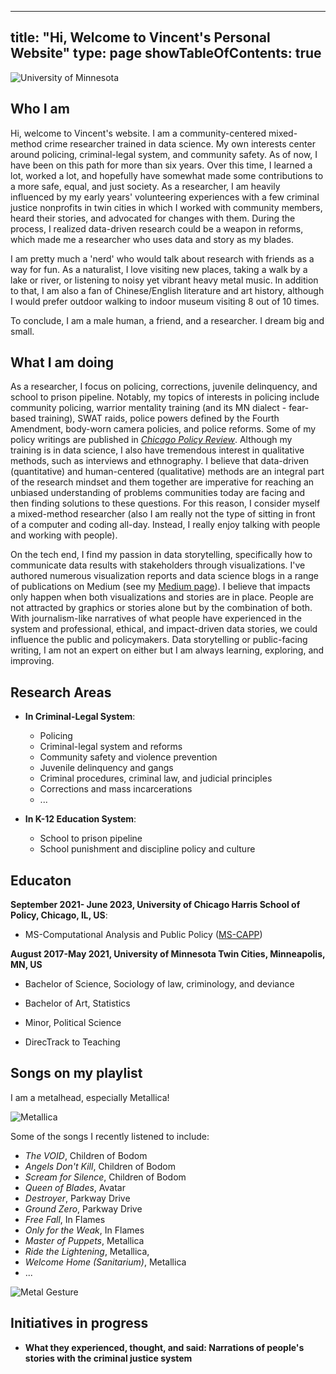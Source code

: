 
---
title: "Hi, Welcome to Vincent's Personal Website"
type: page
showTableOfContents: true
---

![University of Minnesota](/images/umn_campus.jpg "I love UMN")   


## Who I am

Hi, welcome to Vincent's website. I am a community-centered mixed-method crime researcher trained in data science. My own interests center around policing, criminal-legal system, and community safety. As of now, I have been on this path for more than six years.  Over this time, I learned a lot, worked a lot, and hopefully have somewhat made some contributions to a more safe, equal, and just society. As a researcher, I am heavily influenced by my early years' volunteering experiences with a few criminal justice nonprofits in twin cities in which I worked with community members, heard their stories, and advocated for changes with them. During the process, I realized data-driven research could be a weapon in reforms, which made me a researcher who uses data and story as my blades.  

I am pretty much a 'nerd' who would talk about research with friends as a way for fun. As a naturalist, I love visiting new places, taking a walk by a lake or river, or listening to noisy yet vibrant heavy metal music. In addition to that, I am also a fan of Chinese/English literature and art history, although I would prefer outdoor walking to indoor museum visiting 8 out of 10 times.

To conclude, I am a male human, a friend, and a researcher. I dream big and small. 

## What I am doing

As a researcher, I focus on policing, corrections, juvenile delinquency, and school to prison pipeline. Notably, my topics of interests in policing include community policing, warrior mentality training (and its MN dialect - fear-based training), SWAT raids, police powers defined by the Fourth Amendment, body-worn camera policies, and police reforms. Some of my policy writings are published in [*Chicago Policy Review*](https://chicagopolicyreview.org/author/vincent-liu/). Although my training is in data science, I also have tremendous interest in qualitative methods, such as interviews and ethnography. I believe that data-driven (quantitative) and human-centered (qualitative) methods are an integral part of the research mindset and them together are imperative for reaching an unbiased understanding of problems communities today are facing and then finding solutions to these questions. For this reason, I consider myself a mixed-method researcher (also I am really not the type of sitting in front of a computer and coding all-day. Instead, I really enjoy talking with people and working with people).

On the tech end, I find my passion in data storytelling, specifically how to communicate data results with stakeholders through visualizations. I've authored numerous visualization reports and data science blogs in a range of publications on Medium (see my [Medium page](https://jcvincentliu.medium.com)). I believe that impacts only happen when both visualizations and stories are in place. People are not attracted by graphics or stories alone but by the combination of both. With journalism-like narratives of what people have experienced in the system and professional, ethical, and impact-driven data stories, we could influence the public and policymakers. Data storytelling or public-facing writing, I am not an expert on either but I am always learning, exploring, and improving.   

## Research Areas 

- **In Criminal-Legal System**:
  - Policing
  - Criminal-legal system and reforms
  - Community safety and violence prevention
  - Juvenile delinquency and gangs
  - Criminal procedures, criminal law, and judicial principles
  - Corrections and mass incarcerations
  - ... 
  
- **In K-12 Education System**:
  - School to prison pipeline 
  - School punishment and discipline policy and culture

## Educaton

**September 2021- June 2023, University of Chicago Harris School of Policy, Chicago, IL, US**: 

* MS-Computational Analysis and Public Policy ([MS-CAPP](https://capp.cs.uchicago.edu/))

**August 2017-May 2021, University of Minnesota Twin Cities, Minneapolis, MN, US**

* Bachelor of Science, Sociology of law, criminology, and deviance

* Bachelor of Art, Statistics

* Minor, Political Science

* DirecTrack to Teaching


## Songs on my playlist

I am a metalhead, especially Metallica! 

![Metallica](/images/Metallica.jpg "Metallica") 

Some of the songs I recently listened to include:

- *The VOID*, Children of Bodom
- *Angels Don't Kill*, Children of Bodom
- *Scream for Silence*, Children of Bodom
- *Queen of Blades*, Avatar
- *Destroyer*, Parkway Drive
- *Ground Zero*, Parkway Drive
- *Free Fall*, In Flames
- *Only for the Weak*, In Flames
- *Master of Puppets*, Metallica
- *Ride the Lightening*, Metallica,
- *Welcome Home (Sanitarium)*, Metallica
- ...

![Metal Gesture](/images/metal_gesture.jpg "metal gesture") 


## Initiatives in progress

* **What they experienced, thought, and said: Narrations of people's stories with the criminal justice system**


